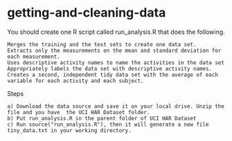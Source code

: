 # getting-and-cleaning-data


You should create one R script called run_analysis.R that does the following.

    Merges the training and the test sets to create one data set.
    Extracts only the measurements on the mean and standard deviation for each measurement.
    Uses descriptive activity names to name the activities in the data set
    Appropriately labels the data set with descriptive activity names.
    Creates a second, independent tidy data set with the average of each variable for each activity and each subject.

Steps

    a) Download the data source and save it on your local drive. Unzip the file and you have  the UCI HAR Dataset folder.
    b) Put run_analysis.R in the parent folder of UCI HAR Dataset
    c) Run source("run_analysis.R"), then it will generate a new file tiny_data.txt in your working directory.
